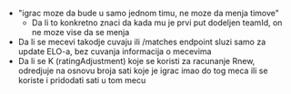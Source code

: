 - "igrac moze da bude u samo jednom timu, ne moze da menja timove"
  - Da li to konkretno znaci da kada mu je prvi put dodeljen teamId, on ne moze vise da se menja
- Da li se mecevi takodje cuvaju ili /matches endpoint sluzi samo za update ELO-a, bez cuvanja informacija o mecevima
- Da li se K (ratingAdjustment) koje se koristi za racunanje Rnew, odredjuje na osnovu broja sati koje je igrac imao do tog meca ili se koriste i pridodati sati u tom mecu
